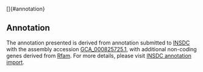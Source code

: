 []{#annotation}

Annotation
----------

The annotation presented is derived from annotation submitted to
[INSDC](http://www.insdc.org) with the assembly accession
[GCA\_000825725.1](http://www.ebi.ac.uk/ena/data/view/GCA_000825725.1),
with additional non-coding genes derived from
[Rfam](http://rfam.xfam.org/). For more details, please visit [INSDC
annotation
import](http://ensemblgenomes.org/info/data/insdc_annotation).
